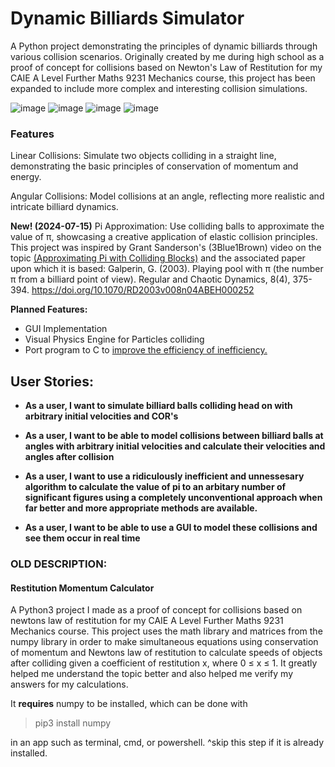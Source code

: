 # Dynamic Billiards Simulator

A Python project demonstrating the principles of dynamic billiards through various collision scenarios. Originally created by me during high school as a proof of concept for collisions based on Newton's Law of Restitution for my CAIE A Level Further Maths 9231 Mechanics course, this project has been expanded to include more complex and interesting collision simulations.

![image](https://github.com/user-attachments/assets/9dccad1a-9e8a-499c-8201-422c1d3c5138)
![image](https://github.com/user-attachments/assets/1cf3c35e-fc91-4805-af9b-ce00ed6bcce4)
![image](https://github.com/user-attachments/assets/98f1d033-1eff-46a7-89ff-62000dfe65ee)
![image](https://github.com/user-attachments/assets/40a5bcd1-340e-4c26-a318-d764dc971d25)


### Features
Linear Collisions: Simulate two objects colliding in a straight line, demonstrating the basic principles of conservation of momentum and energy.

Angular Collisions: Model collisions at an angle, reflecting more realistic and intricate billiard dynamics.

**New! (2024-07-15)**
Pi Approximation: Use colliding balls to approximate the value of π, showcasing a creative application of elastic collision principles.
  This project was inspired by Grant Sanderson's (3Blue1Brown) video on the topic [(Approximating Pi with Colliding Blocks)](https://www.youtube.com/watch?v=jsYwFizhncE) and the associated paper upon which it is based:
  Galperin, G. (2003). Playing pool with π (the number π from a billiard point of view). Regular and Chaotic Dynamics, 8(4), 375-394. https://doi.org/10.1070/RD2003v008n04ABEH000252

**Planned Features:**
- GUI Implementation
- Visual Physics Engine for Particles colliding
- Port program to C to [improve the efficiency of inefficiency.](https://c.tenor.com/7UarUv_Z1QYAAAAd/tenor.gif)



## User Stories:

- **As a user, I want to simulate billiard balls colliding head on with arbitrary initial velocities and COR's**

- **As a user, I want to be able to model collisions between billiard balls at angles with arbitrary initial velocities and calculate their velocities and angles after collision**

-  **As a user,  I want to use a ridiculously inefficient and unnessesary algorithm to calculate the value of pi to an arbitary number of significant figures using a completely unconventional approach when far better and more appropriate methods are available.**
    
- **As a user, I want to be able to use a GUI to model these collisions and see them occur in real time**
    








### OLD DESCRIPTION:
#### Restitution Momentum Calculator

A Python3 project I made as a proof of concept for collisions based on newtons law of restitution for my CAIE A Level Further Maths 9231 Mechanics course.
This project uses the math library and matrices from the numpy library in order to make simultaneous equations using conservation of momentum and Newtons law of restitution to calculate speeds of objects after colliding given a coefficient of restitution x, where 0 ≤ x ≤ 1.
It greatly helped me understand the topic better and also helped me verify my answers for my calculations.

It **requires** numpy to be installed, which can be done with
>pip3 install numpy

in an app such as terminal, cmd, or powershell. 
^skip this step if it is already installed.
